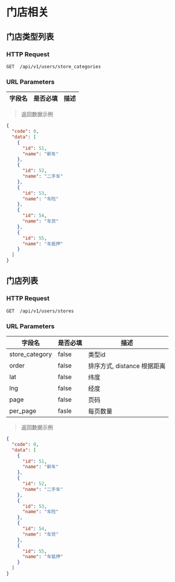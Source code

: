 # 门店相关
## 门店类型列表
### HTTP Request

`GET  /api/v1/users/store_categories`

### URL Parameters

字段名 | 是否必填 | 描述
--------- | ------- | -----------

> 返回数据示例

```json
{
  "code": 0,
  "data": [
    {
      "id": 51,
      "name": "新车"
    },
    {
      "id": 52,
      "name": "二手车"
    },
    {
      "id": 53,
      "name": "车险"
    },
    {
      "id": 54,
      "name": "车贷"
    },
    {
      "id": 55,
      "name": "车抵押"
    }
  ]
}
```

## 门店列表
### HTTP Request

`GET  /api/v1/users/stores`

### URL Parameters

字段名 | 是否必填 | 描述
--------- | ------- | -----------
store_category | false | 类型id
order | false | 排序方式, distance 根据距离
lat | false | 纬度
lng | false | 经度
page | false | 页码
per_page | fasle | 每页数量

> 返回数据示例

```json
{
  "code": 0,
  "data": [
    {
      "id": 51,
      "name": "新车"
    },
    {
      "id": 52,
      "name": "二手车"
    },
    {
      "id": 53,
      "name": "车险"
    },
    {
      "id": 54,
      "name": "车贷"
    },
    {
      "id": 55,
      "name": "车抵押"
    }
  ]
}
```